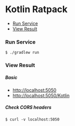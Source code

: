 # Kotlin Ratpack
- [Run Service](#run-service)
- [View Result](#view-result)

### Run Service
    $ ./gradlew run 

### View Result
##### Basic
- [http://localhost:5050](http://localhost:5050)
- [http://localhost:5050/Kotlin](http://localhost:5050/Kotlin)
##### Check CORS headers
    $ curl -v localhost:5050